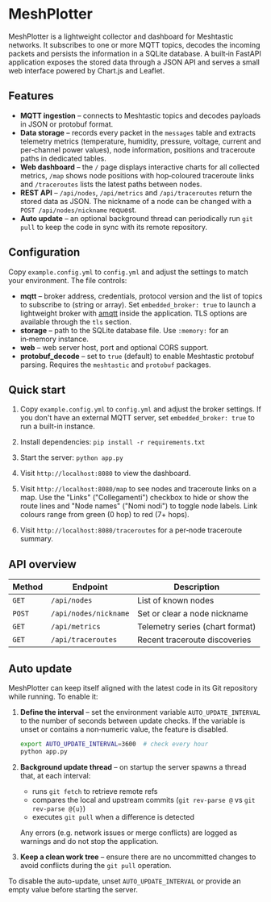 # MeshPlotter

MeshPlotter is a lightweight collector and dashboard for Meshtastic networks.
It subscribes to one or more MQTT topics, decodes the incoming packets and
persists the information in a SQLite database.  A built‑in FastAPI application
exposes the stored data through a JSON API and serves a small web interface
powered by Chart.js and Leaflet.


## Features

- **MQTT ingestion** – connects to Meshtastic topics and decodes payloads in
  JSON or protobuf format.
- **Data storage** – records every packet in the `messages` table and extracts
  telemetry metrics (temperature, humidity, pressure, voltage, current and
  per‑channel power values), node information, positions and traceroute paths in
  dedicated tables.
- **Web dashboard** – the `/` page displays interactive charts for all
  collected metrics, `/map` shows node positions with hop‑coloured traceroute
  links and `/traceroutes` lists the latest paths between nodes.
- **REST API** – `/api/nodes`, `/api/metrics` and `/api/traceroutes` return the
  stored data as JSON.  The nickname of a node can be changed with a
  `POST /api/nodes/nickname` request.
- **Auto update** – an optional background thread can periodically run
  `git pull` to keep the code in sync with its remote repository.

## Configuration

Copy `example.config.yml` to `config.yml` and adjust the settings to match your
environment.  The file controls:

- **mqtt** – broker address, credentials, protocol version and the list of
  topics to subscribe to (string or array).  Set `embedded_broker: true` to
  launch a lightweight broker with [amqtt](https://github.com/beerfactory/hbmqtt)
  inside the application. TLS options are available through the `tls` section.
- **storage** – path to the SQLite database file.  Use `:memory:` for an
  in‑memory instance.
- **web** – web server host, port and optional CORS support.
- **protobuf_decode** – set to `true` (default) to enable Meshtastic protobuf
  parsing.  Requires the `meshtastic` and `protobuf` packages.

## Quick start

1. Copy `example.config.yml` to `config.yml` and adjust the broker settings.
   If you don't have an external MQTT server, set `embedded_broker: true` to
   run a built-in instance.
2. Install dependencies: `pip install -r requirements.txt`
3. Start the server: `python app.py`
4. Visit `http://localhost:8080` to view the dashboard.
5. Visit `http://localhost:8080/map` to see nodes and traceroute links on a
   map. Use the "Links" ("Collegamenti") checkbox to hide or show the route
   lines and "Node names" ("Nomi nodi") to toggle node labels. Link colours
   range from green (0 hop) to red (7+ hops).

6. Visit `http://localhost:8080/traceroutes` for a per‑node traceroute
   summary.

## API overview

| Method | Endpoint               | Description                      |
| ------ | ---------------------- | -------------------------------- |
| `GET`  | `/api/nodes`           | List of known nodes              |
| `POST` | `/api/nodes/nickname`  | Set or clear a node nickname     |
| `GET`  | `/api/metrics`         | Telemetry series (chart format)  |
| `GET`  | `/api/traceroutes`     | Recent traceroute discoveries    |

## Auto update

MeshPlotter can keep itself aligned with the latest code in its Git repository
while running. To enable it:

1. **Define the interval** – set the environment variable
   `AUTO_UPDATE_INTERVAL` to the number of seconds between update checks. If the
   variable is unset or contains a non‑numeric value, the feature is disabled.

   ```bash
   export AUTO_UPDATE_INTERVAL=3600  # check every hour
   python app.py
   ```

2. **Background update thread** – on startup the server spawns a thread that,
   at each interval:
   - runs `git fetch` to retrieve remote refs
   - compares the local and upstream commits (`git rev-parse @` vs
     `git rev-parse @{u}`)
   - executes `git pull` when a difference is detected

   Any errors (e.g. network issues or merge conflicts) are logged as warnings
   and do not stop the application.

3. **Keep a clean work tree** – ensure there are no uncommitted changes to
   avoid conflicts during the `git pull` operation.

To disable the auto-update, unset `AUTO_UPDATE_INTERVAL` or provide an empty
value before starting the server.

